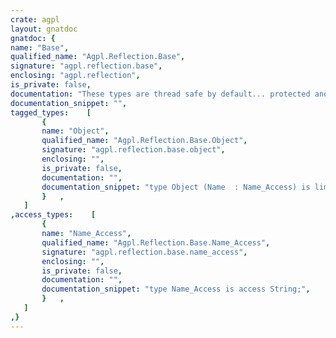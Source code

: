 ```yaml
---
crate: agpl
layout: gnatdoc
gnatdoc: {
name: "Base",
qualified_name: "Agpl.Reflection.Base",
signature: "agpl.reflection.base",
enclosing: "agpl.reflection",
is_private: false,
documentation: "These types are thread safe by default... protected and heavyweight.\n\n@formal Basetype\n@formal Value\n@formal Image",
documentation_snippet: "",
tagged_types:    [
       {
       name: "Object",
       qualified_name: "Agpl.Reflection.Base.Object",
       signature: "agpl.reflection.base.object",
       enclosing: "",
       is_private: false,
       documentation: "",
       documentation_snippet: "type Object (Name  : Name_Access) is limited\nnew Ada.Finalization.Limited_Controlled\n  and Datum with private;",
       }   ,
   ]
,access_types:    [
       {
       name: "Name_Access",
       qualified_name: "Agpl.Reflection.Base.Name_Access",
       signature: "agpl.reflection.base.name_access",
       enclosing: "",
       is_private: false,
       documentation: "",
       documentation_snippet: "type Name_Access is access String;",
       }   ,
   ]
,}
---
```

